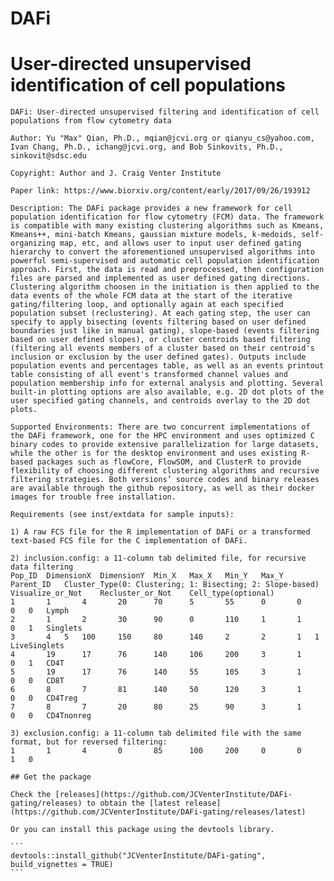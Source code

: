 # DAFi
# User-directed unsupervised identification of cell populations
	
	DAFi: User-directed unsupervised filtering and identification of cell populations from flow cytometry data
	
	Author: Yu "Max" Qian, Ph.D., mqian@jcvi.org or qianyu_cs@yahoo.com, Ivan Chang, Ph.D., ichang@jcvi.org, and Bob Sinkovits, Ph.D., sinkovit@sdsc.edu
	
	Copyright: Author and J. Craig Venter Institute
	
	Paper link: https://www.biorxiv.org/content/early/2017/09/26/193912

	Description: The DAFi package provides a new framework for cell population identification for flow cytometry (FCM) data. The framework is compatible with many existing clustering algorithms such as Kmeans, Kmeans++, mini-batch Kmeans, gaussian mixture models, k-medoids, self-organizing map, etc, and allows user to input user defined gating hierarchy to convert the aforementioned unsupervised algorithms into powerful semi-supervised and automatic cell population identification approach. First, the data is read and preprocessed, then configuration files are parsed and implemented as user defined gating directions. Clustering algorithm choosen in the initiation is then applied to the data events of the whole FCM data at the start of the iterative gating/filtering loop, and optionally again at each specified population subset (reclustering). At each gating step, the user can specify to apply bisecting (events filtering based on user defined boundaries just like in manual gating), slope-based (events filtering based on user defined slopes), or cluster centroids based filtering (filtering all events members of a cluster based on their centroid's inclusion or exclusion by the user defined gates). Outputs include population events and percentages table, as well as an events printout table consisting of all event's transformed channel values and population membership info for external analysis and plotting. Several built-in plotting options are also available, e.g. 2D dot plots of the user specified gating channels, and centroids overlay to the 2D dot plots.

	Supported Environments: There are two concurrent implementations of the DAFi framework, one for the HPC environment and uses optimized C binary codes to provide extensive parallelization for large datasets, while the other is for the desktop environment and uses existing R-based packages such as flowCore, FlowSOM, and ClusterR to provide flexibility of choosing different clustering algorithms and recursive filtering strategies. Both versions’ source codes and binary releases are available through the github repository, as well as their docker images for trouble free installation.    

	Requirements (see inst/extdata for sample inputs): 

	1) A raw FCS file for the R implementation of DAFi or a transformed text-based FCS file for the C implementation of DAFi.
	
	2) inclusion.config: a 11-column tab delimited file, for recursive data filtering
	Pop_ID	DimensionX	DimensionY	Min_X	Max_X	Min_Y	Max_Y	Parent_ID	Cluster_Type(0: Clustering; 1: Bisecting; 2: Slope-based)	Visualize_or_Not	Recluster_or_Not	Cell_type(optional)
	1       1       4       20      70      5       55      0       0       0	0	Lymph
	2       1       2       30      90      0       110     1       1       0	1	Singlets
	3       4	5	100     150     80      140     2       2       1	1	LiveSinglets
	4       19      17      76      140     106     200     3       1       0	1	CD4T
	5       19      17      76      140     55      105     3       1       0	0	CD8T
	6       8       7       81      140     50      120     3       1       0	0	CD4Treg
	7       8       7       20      80      25      90      3       1       0	0	CD4Tnonreg
	
	3) exclusion.config: a 11-column tab delimited file with the same format, but for reversed filtering:
	1       1       4       0       85      100     200     0       0       1	0

	## Get the package

	Check the [releases](https://github.com/JCVenterInstitute/DAFi-gating/releases) to obtain the [latest release](https://github.com/JCVenterInstitute/DAFi-gating/releases/latest)

	Or you can install this package using the devtools library.

	```
	devtools::install_github("JCVenterInstitute/DAFi-gating", build_vignettes = TRUE)
	```
